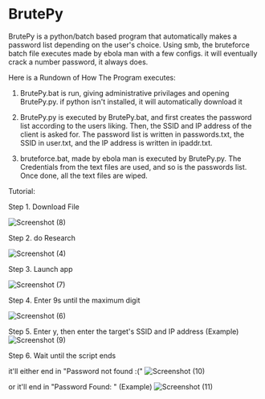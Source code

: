 # BrutePy
BrutePy is a python/batch based program that automatically makes a password list depending on the user's choice. 
Using smb, the bruteforce batch file executes made by ebola man with a few configs. it will eventually crack a number password, it always does.

Here is a Rundown of How The Program executes:

1. BrutePy.bat is run, giving administrative privilages and opening BrutePy.py.
if python isn't installed, it will automatically download it

2. BrutePy.py is executed by BrutePy.bat, and first creates the password list according
to the users liking. Then, the SSID and IP address of the client is asked for. The password list is written in
passwords.txt, the SSID in user.txt, and the IP address is written in ipaddr.txt.

3. bruteforce.bat, made by ebola man is executed by BrutePy.py. The Credentials from the
text files are used, and so is the passwords list. Once done, all the text files
are wiped.

Tutorial:

Step 1. Download File

![Screenshot (8)](https://github.com/Tiamiscool/BrutePy/assets/107582387/b2b1cf33-3904-4bec-9519-ee4e605c4712)

Step 2. do Research

![Screenshot (4)](https://github.com/Tiamiscool/BrutePy/assets/107582387/fb0ba60a-83cc-4aaa-8670-ceb06c06d54a)

Step 3. Launch app

![Screenshot (7)](https://github.com/Tiamiscool/BrutePy/assets/107582387/0313acd9-4276-4597-af99-3dad5b6949de)

Step 4. Enter 9s until the maximum digit

![Screenshot (6)](https://github.com/Tiamiscool/BrutePy/assets/107582387/e15d41e8-7f42-4caa-b5fa-61f3c9603eb6)

Step 5. Enter y, then enter the target's SSID and IP address
(Example)
![Screenshot (9)](https://github.com/Tiamiscool/BrutePy/assets/107582387/bbbe4034-691c-45fa-84ce-398a4d1ac85c)

Step 6. Wait until the script ends

it'll either end in "Password not found :("
![Screenshot (10)](https://github.com/Tiamiscool/BrutePy/assets/107582387/124b2bf7-ae4b-43f6-9ce8-4b33b5aad6fb)

or it'll end in "Password Found: <Password>"
(Example)
![Screenshot (11)](https://github.com/Tiamiscool/BrutePy/assets/107582387/4709d9af-9c6d-4132-8b16-4470804b5a0f)







